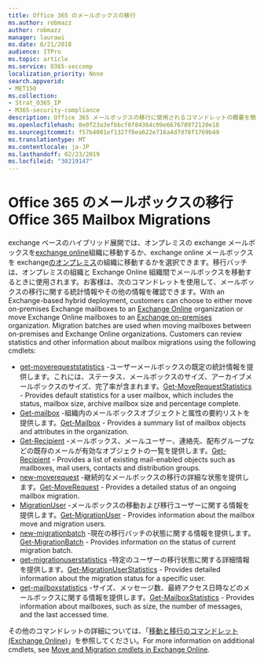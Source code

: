 ```yaml
---
title: Office 365 のメールボックスの移行
ms.author: robmazz
author: robmazz
manager: laurawi
ms.date: 8/21/2018
audience: ITPro
ms.topic: article
ms.service: O365-seccomp
localization_priority: None
search.appverid:
- MET150
ms.collection:
- Strat_O365_IP
- M365-security-compliance
description: Office 365 メールボックスの移行に使用されるコマンドレットの概要を簡単に説明します。
ms.openlocfilehash: 8e0f23a3efbbcf6f84364c09e667678972120e18
ms.sourcegitcommit: f57b4001ef1327f0ea622e716a4d7d78f1769b49
ms.translationtype: MT
ms.contentlocale: ja-JP
ms.lasthandoff: 02/23/2019
ms.locfileid: "30219147"
---
```

# <a name="office-365-mailbox-migrations"></a><span data-ttu-id="d7523-103">Office 365 のメールボックスの移行</span><span class="sxs-lookup"><span data-stu-id="d7523-103">Office 365 Mailbox Migrations</span></span>
<span data-ttu-id="d7523-p101">exchange ベースのハイブリッド展開では、オンプレミスの exchange メールボックスを[exchange online](https://docs.microsoft.com/Exchange/exchange-online)組織に移動するか、exchange online メールボックスを exchange[のオンプレミス](https://docs.microsoft.com/Exchange/exchange-server)の組織に移動するかを選択できます。移行バッチは、オンプレミスの組織と Exchange Online 組織間でメールボックスを移動するときに使用されます。お客様は、次のコマンドレットを使用して、メールボックスの移行に関する統計情報やその他の情報を確認できます。</span><span class="sxs-lookup"><span data-stu-id="d7523-p101">With an Exchange-based hybrid deployment, customers can choose to either move on-premises Exchange mailboxes to an [Exchange Online](https://docs.microsoft.com/Exchange/exchange-online) organization or move Exchange Online mailboxes to an [Exchange on-premises](https://docs.microsoft.com/Exchange/exchange-server) organization. Migration batches are used when moving mailboxes between on-premises and Exchange Online organizations. Customers can review statistics and other information about mailbox migrations using the following cmdlets:</span></span>

- <span data-ttu-id="d7523-107">[get-moverequeststatistics](https://docs.microsoft.com/powershell/module/exchange/move-and-migration/Get-MoveRequestStatistics?view=exchange-ps) -ユーザーメールボックスの既定の統計情報を提供します。これには、ステータス、メールボックスのサイズ、アーカイブメールボックスのサイズ、完了率が含まれます。</span><span class="sxs-lookup"><span data-stu-id="d7523-107">[Get-MoveRequestStatistics](https://docs.microsoft.com/powershell/module/exchange/move-and-migration/Get-MoveRequestStatistics?view=exchange-ps) - Provides default statistics for a user mailbox, which includes the status, mailbox size, archive mailbox size and percentage complete.</span></span>
- <span data-ttu-id="d7523-108">[Get-mailbox](https://docs.microsoft.com/powershell/module/exchange/mailboxes/Get-Mailbox?view=exchange-ps
) -組織内のメールボックスオブジェクトと属性の要約リストを提供します。</span><span class="sxs-lookup"><span data-stu-id="d7523-108">[Get-Mailbox](https://docs.microsoft.com/powershell/module/exchange/mailboxes/Get-Mailbox?view=exchange-ps
) - Provides a summary list of mailbox objects and attributes in the organization.</span></span>
- <span data-ttu-id="d7523-109">[Get-Recipient](https://docs.microsoft.com/powershell/module/exchange/users-and-groups/Get-Recipient?view=exchange-ps) -メールボックス、メールユーザー、連絡先、配布グループなどの既存のメールが有効なオブジェクトの一覧を提供します。</span><span class="sxs-lookup"><span data-stu-id="d7523-109">[Get-Recipient](https://docs.microsoft.com/powershell/module/exchange/users-and-groups/Get-Recipient?view=exchange-ps) - Provides a list of existing mail-enabled objects such as mailboxes, mail users, contacts and distribution groups.</span></span>
- <span data-ttu-id="d7523-110">[new-moverequest](https://docs.microsoft.com/powershell/module/exchange/move-and-migration/Get-MoveRequest?view=exchange-ps) -継続的なメールボックスの移行の詳細な状態を提供します。</span><span class="sxs-lookup"><span data-stu-id="d7523-110">[Get-MoveRequest](https://docs.microsoft.com/powershell/module/exchange/move-and-migration/Get-MoveRequest?view=exchange-ps) - Provides a detailed status of an ongoing mailbox migration.</span></span>
- <span data-ttu-id="d7523-111">[MigrationUser](https://docs.microsoft.com/powershell/module/exchange/move-and-migration/Get-MigrationUser?view=exchange-ps) -メールボックスの移動および移行ユーザーに関する情報を提供します。</span><span class="sxs-lookup"><span data-stu-id="d7523-111">[Get-MigrationUser](https://docs.microsoft.com/powershell/module/exchange/move-and-migration/Get-MigrationUser?view=exchange-ps) - Provides information about the mailbox move and migration users.</span></span>
- <span data-ttu-id="d7523-112">[new-migrationbatch](https://docs.microsoft.com/powershell/module/exchange/move-and-migration/Get-MigrationBatch?view=exchange-ps) -現在の移行バッチの状態に関する情報を提供します。</span><span class="sxs-lookup"><span data-stu-id="d7523-112">[Get-MigrationBatch](https://docs.microsoft.com/powershell/module/exchange/move-and-migration/Get-MigrationBatch?view=exchange-ps) - Provides information on the status of current migration batch.</span></span>
- <span data-ttu-id="d7523-113">[get-migrationuserstatistics](https://docs.microsoft.com/powershell/module/exchange/move-and-migration/Get-MigrationUserStatistics?view=exchange-ps) -特定のユーザーの移行状態に関する詳細情報を提供します。</span><span class="sxs-lookup"><span data-stu-id="d7523-113">[Get-MigrationUserStatistics](https://docs.microsoft.com/powershell/module/exchange/move-and-migration/Get-MigrationUserStatistics?view=exchange-ps) - Provides detailed information about the migration status for a specific user.</span></span>
- <span data-ttu-id="d7523-114">[get-mailboxstatistics](https://docs.microsoft.com/powershell/module/exchange/mailboxes/Get-MailboxStatistics?view=exchange-ps) -サイズ、メッセージ数、最終アクセス日時などのメールボックスに関する情報を提供します。</span><span class="sxs-lookup"><span data-stu-id="d7523-114">[Get-MailboxStatistics](https://docs.microsoft.com/powershell/module/exchange/mailboxes/Get-MailboxStatistics?view=exchange-ps) - Provides information about mailboxes, such as size, the number of messages, and the last accessed time.</span></span>

<span data-ttu-id="d7523-115">その他のコマンドレットの詳細については、「[移動と移行のコマンドレット (Exchange Online](https://docs.microsoft.com/powershell/exchange/exchange-online/exchange-online-powershell?view=exchange-ps))」を参照してください。</span><span class="sxs-lookup"><span data-stu-id="d7523-115">For more information on additional cmdlets, see [Move and Migration cmdlets in Exchange Online](https://docs.microsoft.com/powershell/exchange/exchange-online/exchange-online-powershell?view=exchange-ps).</span></span>
